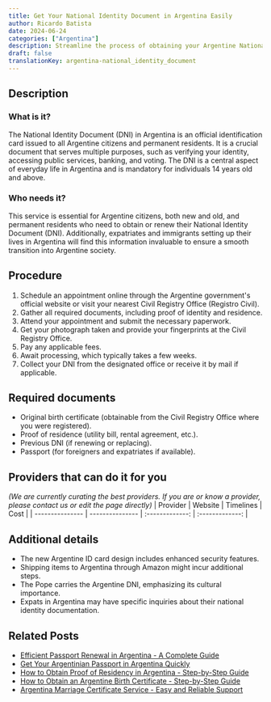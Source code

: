 ```yaml
---
title: Get Your National Identity Document in Argentina Easily
author: Ricardo Batista
date: 2024-06-24
categories: ["Argentina"]
description: Streamline the process of obtaining your Argentine National Identity Document with step-by-step guidance and essential information.
draft: false
translationKey: argentina-national_identity_document
---
```


## Description
### What is it?
The National Identity Document (DNI) in Argentina is an official identification card issued to all Argentine citizens and permanent residents. It is a crucial document that serves multiple purposes, such as verifying your identity, accessing public services, banking, and voting. The DNI is a central aspect of everyday life in Argentina and is mandatory for individuals 14 years old and above.

### Who needs it?
This service is essential for Argentine citizens, both new and old, and permanent residents who need to obtain or renew their National Identity Document (DNI). Additionally, expatriates and immigrants setting up their lives in Argentina will find this information invaluable to ensure a smooth transition into Argentine society.

## Procedure

1. Schedule an appointment online through the Argentine government's official website or visit your nearest Civil Registry Office (Registro Civil).
2. Gather all required documents, including proof of identity and residence.
3. Attend your appointment and submit the necessary paperwork.
4. Get your photograph taken and provide your fingerprints at the Civil Registry Office.
5. Pay any applicable fees.
6. Await processing, which typically takes a few weeks.
7. Collect your DNI from the designated office or receive it by mail if applicable.


## Required documents

- Original birth certificate (obtainable from the Civil Registry Office where you were registered).
- Proof of residence (utility bill, rental agreement, etc.).
- Previous DNI (if renewing or replacing).
- Passport (for foreigners and expatriates if available).


## Providers that can do it for you
_(We are currently curating the best providers. If you are or know a provider, please contact us or edit the page directly)_
| Provider        |     Website     |     Timelines    |       Cost      |
| --------------- | --------------- |  :-------------: | :-------------: |

## Additional details

- The new Argentine ID card design includes enhanced security features. 
- Shipping items to Argentina through Amazon might incur additional steps.
- The Pope carries the Argentine DNI, emphasizing its cultural importance. 
- Expats in Argentina may have specific inquiries about their national identity documentation.

## Related Posts

- [Efficient Passport Renewal in Argentina - A Complete Guide](https://tramitit.com/english/guides/argentina/passport_renewal/)
- [Get Your Argentinian Passport in Argentina Quickly](https://tramitit.com/english/guides/argentina/argentinian_passport/)
- [How to Obtain Proof of Residency in Argentina - Step-by-Step Guide](https://tramitit.com/english/guides/argentina/proof_of_residency/)
- [How to Obtain an Argentine Birth Certificate - Step-by-Step Guide](https://tramitit.com/english/guides/argentina/birth_record/)
- [Argentina Marriage Certificate Service - Easy and Reliable Support](https://tramitit.com/english/guides/argentina/marriage_certificate/)
